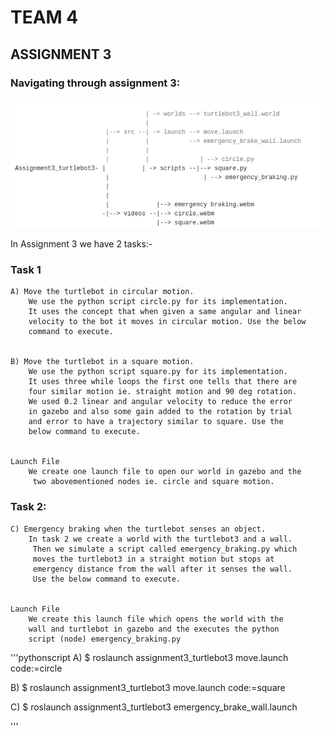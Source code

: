 # TEAM 4

##  ASSIGNMENT 3   


### Navigating through assignment 3:

![navigation](https://github.com/kloya03/AuE893_KartikLoya_Sp21/blob/master/catkin_ws/src/assignment3_turtlebot3/videos/navigation.png)	

In Assignment 3 we have 2 tasks:-

### Task 1

	A) Move the turtlebot in circular motion.
		We use the python script circle.py for its implementation.
		It uses the concept that when given a same angular and linear 
		velocity to the bot it moves in circular motion. Use the below 
		command to execute.
		
	
	B) Move the turtlebot in a square motion.
		We use the python script square.py for its implementation. 
		It uses three while loops the first one tells that there are 
		four similar motion ie. straight motion and 90 deg rotation. 
		We used 0.2 linear and angular velocity to reduce the error 
		in gazebo and also some gain added to the rotation by trial 
		and error to have a trajectory similar to square. Use the 
		below command to execute.
			
	
	Launch File
		We create one launch file to open our world in gazebo and the
		 two abovementioned nodes ie. circle and square motion.
		


### Task 2:

	C) Emergency braking when the turtlebot senses an object.
		In task 2 we create a world with the turtlebot3 and a wall.
		 Then we simulate a script called emergency_braking.py which 
		 moves the turtlebot3 in a straight motion but stops at 
		 emergency distance from the wall after it senses the wall.
		 Use the below command to execute.
	
  
	Launch File
		We create this launch file which opens the world with the 
		wall and turtlebot in gazebo and the executes the python 
		script (node) emergency_braking.py
		
		
'''pythonscript
A) $ roslaunch assignment3_turtlebot3 move.launch code:=circle 
 
B) $ roslaunch assignment3_turtlebot3 move.launch code:=square  

C) $ roslaunch assignment3_turtlebot3 emergency_brake_wall.launch  
	
'''	  
 
